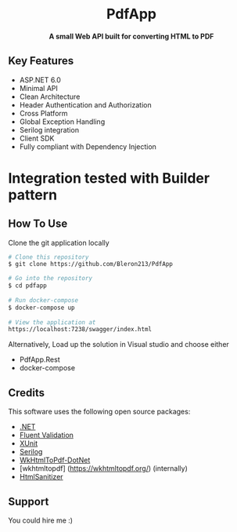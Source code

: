 
<h1 align="center">
  <br>
  <br>
    PdfApp
  <br>
</h1>

<h4 align="center"> A small Web API built for converting HTML to PDF</h4>

<p align="center">

## Key Features

* ASP.NET 6.0 
* Minimal API
* Clean Architecture
* Header Authentication and Authorization
* Cross Platform
* Global Exception Handling
* Serilog integration
* Client SDK 
* Fully compliant with Dependency Injection
# Integration tested with Builder pattern

## How To Use

Clone the git application locally

```bash
# Clone this repository
$ git clone https://github.com/Bleron213/PdfApp

# Go into the repository
$ cd pdfapp
  
# Run docker-compose
$ docker-compose up
  
# View the application at
https://localhost:7238/swagger/index.html
```
Alternatively, Load up the solution in Visual studio and choose either
  - PdfApp.Rest
  - docker-compose

## Credits

This software uses the following open source packages:

- [.NET](https://github.com/dotnet)
- [Fluent Validation](https://github.com/FluentValidation/FluentValidation)
- [XUnit](https://github.com/xunit/xunit)
- [Serilog](https://github.com/serilog/serilog)
- [WkHtmlToPdf-DotNet](https://github.com/HakanL/WkHtmlToPdf-DotNet)
- [wkhtmltopdf] (https://wkhtmltopdf.org/) (internally)
- [HtmlSanitizer](https://github.com/mganss/HtmlSanitizer)

## Support

You could hire me :)
